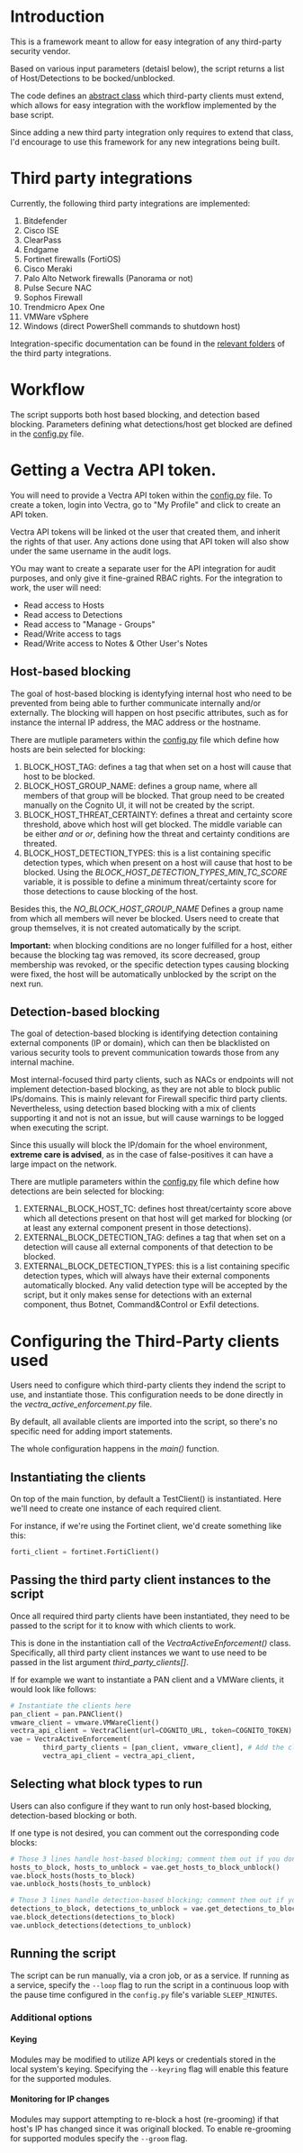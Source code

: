 # Introduction
This is a framework meant to allow for easy integration of any third-party security vendor. 

Based on various input parameters (detaisl below), the script returns a list of Host/Detections to be bocked/unblocked. 

The code defines an [abstract class](./third_party_clients/third_party_interface.py) which third-party clients must extend, which allows for easy integration with the workflow implemented by the base script. 

Since adding a new third party integration only requires to extend that class, I'd encourage to use this framework for any new integrations being built. 


# Third party integrations

Currently, the following third party integrations are implemented:
1. Bitdefender
2. Cisco ISE
3. ClearPass
4. Endgame
5. Fortinet firewalls (FortiOS)
6. Cisco Meraki
7. Palo Alto Network firewalls (Panorama or not)
8. Pulse Secure NAC
9. Sophos Firewall
10. Trendmicro Apex One
11. VMWare vSphere
12. Windows (direct PowerShell commands to shutdown host)

Integration-specific documentation can be found in the [relevant folders](./third_party_clients/) of the third party integrations. 


# Workflow

The script supports both host based blocking, and detection based blocking. Parameters defining what detections/host get blocked are defined in the [config.py](./config.py) file.


# Getting a Vectra API token. 

You will need to provide a Vectra API token within the [config.py](./config.py) file. To create a token, login into Vectra, go to "My Profile" and click to create an API token. 

Vectra API tokens will be linked ot the user that created them, and inherit the rights of that user. Any actions done using that API token will also show under the same username in the audit logs. 

YOu may want to create a separate user for the API integration for audit purposes, and only give it fine-grained RBAC rights. For the integration to work, the user will need:
* Read access to Hosts
* Read access to Detections
* Read access to "Manage - Groups"
* Read/Write access to tags
* Read/Write access to Notes & Other User's Notes


## Host-based blocking

The goal of host-based blocking is identyfying internal host who need to be prevented from being able to further communicate internally and/or externally. The blocking will happen on host psecific attributes, such as for instance the internal IP address, the MAC address or the hostname. 

There are mutliple parameters within the [config.py](./config.py) file which define how hosts are bein selected for blocking:

1. BLOCK_HOST_TAG: defines a tag that when set on a host will cause that host to be blocked.
2. BLOCK_HOST_GROUP_NAME: defines a group name, where all members of that group will be blocked. That group need to be created manually on the Cognito UI, it will not be created by the script. 
3. BLOCK_HOST_THREAT_CERTAINTY: defines a threat and certainty score threshold, above which host will get blocked. The middle variable can be either _and_ or _or_, defining how the threat and certainty conditions are threated. 
4. BLOCK_HOST_DETECTION_TYPES: this is a list containing specific detection types, which when present on a host will cause that host to be blocked. Using the _BLOCK_HOST_DETECTION_TYPES_MIN_TC_SCORE_ variable, it is possible to define a minimum threat/certainty score for those detections to cause blocking of the host. 

Besides this, the _NO_BLOCK_HOST_GROUP_NAME_ Defines a group name from which all members will never be blocked. Users need to create that group themselves, it is not created automatically by the script. 

**Important:** when blocking conditions are no longer fulfilled for a host, either because the blocking tag was removed, its score decreased, group membership was revoked, or the specific detection types causing blocking were fixed, the host will be automatically unblocked by the script on the next run. 

## Detection-based blocking

The goal of detection-based blocking is identifying detection containing external components (IP or domain), which can then be blacklisted on various security tools to prevent communication towards those from any internal machine. 

Most internal-focused third party clients, such as NACs or endpoints will not implement detection-based blocking, as they are not able to block public IPs/domains. This is mainly relevant for Firewall specific third party clients. Nevertheless, using detection based blocking with a mix of clients supporting it and not is not an issue, but will cause warnings to be logged when executing the script. 

Since this usually will block the IP/domain for the whoel environment, **extreme care is advised**, as in the case of false-positives it can have a large impact on the network. 

There are mutliple parameters within the [config.py](./config.py) file which define how detections are bein selected for blocking:

1. EXTERNAL_BLOCK_HOST_TC: defines host threat/certainty score above which all detections present on that host will get marked for blocking (or at least any external component present in those detections). 
2. EXTERNAL_BLOCK_DETECTION_TAG: defines a tag that when set on a detection will cause all external components of that detection to be blocked. 
3. EXTERNAL_BLOCK_DETECTION_TYPES: this is a list containing specific detection types, which will always have their external components automatically blocked. Any valid detection type will be accepted by the script, but it only makes sense for detections with an external component, thus Botnet, Command&Control or Exfil detections. 


# Configuring the Third-Party clients used

Users need to configure which third-party clients they indend the script to use, and instantiate those. This configuration needs to be done directly in the _vectra_active_enforcement.py_ file. 

By default, all available clients are imported into the script, so there's no specific need for adding import statements. 

The whole configuration happens in the _main()_ function. 

## Instantiating the clients

On top of the main function, by default a TestClient() is instantiated. Here we'll need to create one instance of each required client. 

For instance, if we're using the Fortinet client, we'd create something like this:
```python
forti_client = fortinet.FortiClient()
```

## Passing the third party client instances to the script

Once all required third party clients have been instantiated, they need to be passed to the script for it to know with which clients to work. 

This is done in the instantiation call of the _VectraActiveEnforcement()_ class. Specifically, all third party client instances we want to use need to be passed in the list argument _third_party_clients[]_.

If for example we want to instantiate a PAN client and a VMWare clients, it would look like follows:

```python
# Instantiate the clients here
pan_client = pan.PANClient()
vmware_client = vmware.VMWareClient()
vectra_api_client = VectraClient(url=COGNITO_URL, token=COGNITO_TOKEN)
vae = VectraActiveEnforcement(
        third_party_clients = [pan_client, vmware_client], # Add the clients to this list 
        vectra_api_client = vectra_api_client,
```

## Selecting what block types to run

Users can also configure if they want to run only host-based blocking, detection-based blocking or both. 

If one type is not desired, you can comment out the corresponding code blocks:

```python
# Those 3 lines handle host-based blocking; comment them out if you don't want it
hosts_to_block, hosts_to_unblock = vae.get_hosts_to_block_unblock()
vae.block_hosts(hosts_to_block)
vae.unblock_hosts(hosts_to_unblock)

# Those 3 lines handle detection-based blocking; comment them out if you don't want it
detections_to_block, detections_to_unblock = vae.get_detections_to_block_unblock()
vae.block_detections(detections_to_block)
vae.unblock_detections(detections_to_unblock)
```

## Running the script
The script can be run manually, via a cron job, or as a service.  If running as a service, specify the `--loop`
flag to run the script in a continuous loop with the pause time configured in the `config.py` file's variable 
`SLEEP_MINUTES`.
### Additional options
#### Keying
Modules may be modified to utilize API keys or credentials stored in the local system's keying.  Specifying
the `--keyring` flag will enable this feature for the supported modules.
#### Monitoring for IP changes
Modules may support attempting to re-block a host (re-grooming) if that host's IP has changed since it was originall
blocked.  To enable re-grooming for supported modules specify the `--groom` flag.